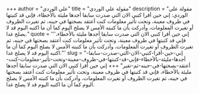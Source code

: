 +++
author = "علي الوردي"
title = "مقولة علي الوردي"
description = "مقولة علي الوردي: إني حين أقرا كتبي الان التي صدرت سابقا أجدها مليئة بالأخطاء، فإني قد كتبتها في ظروف معينة، وتحت تأثير معلومات كنت أعتقد بصحتها في حينه، ثم تغيرت الظروف أو تغيرت المعلومات، وأدركت بأن ما كتبته الأمس لا يصلح اليوم كما أن ما اكتبه اليوم قد لا يصلح غدا."
quote = '''إني حين أقرا كتبي الان التي صدرت سابقا أجدها مليئة بالأخطاء، فإني قد كتبتها في ظروف معينة، وتحت تأثير معلومات كنت أعتقد بصحتها في حينه، ثم تغيرت الظروف أو تغيرت المعلومات، وأدركت بأن ما كتبته الأمس لا يصلح اليوم كما أن ما اكتبه اليوم قد لا يصلح غدا.'''
slug = "إني-حين-أقرا-كتبي-الان-التي-صدرت-سابقا-أجدها-مليئة-بالأخطاء-فإني-قد-كتبتها-في-ظروف-معينة-وتحت-تأثير-معلومات-كنت-أعتقد-بصحتها-في-حينه-ثم-تغير"
+++
إني حين أقرا كتبي الان التي صدرت سابقا أجدها مليئة بالأخطاء، فإني قد كتبتها في ظروف معينة، وتحت تأثير معلومات كنت أعتقد بصحتها في حينه، ثم تغيرت الظروف أو تغيرت المعلومات، وأدركت بأن ما كتبته الأمس لا يصلح اليوم كما أن ما اكتبه اليوم قد لا يصلح غدا.

